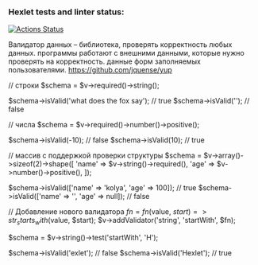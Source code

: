 ### Hexlet tests and linter status:
[![Actions Status](https://github.com/behindthep/php-oop-project-60/actions/workflows/hexlet-check.yml/badge.svg)](https://github.com/behindthep/php-oop-project-60/actions)

Валидатор данных – библиотека, проверять корректность любых данных. программы работают с внешними данными, которые нужно проверять на корректность. данные форм заполняемых пользователями. https://github.com/jquense/yup

// строки
$schema = $v->required()->string();

$schema->isValid('what does the fox say'); // true
$schema->isValid(''); // false

// числа
$schema = $v->required()->number()->positive();

$schema->isValid(-10); // false
$schema->isValid(10); // true

// массив с поддержкой проверки структуры
$schema = $v->array()->sizeof(2)->shape([
    'name' => $v->string()->required(),
    'age' => $v->number()->positive(),
]);

$schema->isValid(['name' => 'kolya', 'age' => 100]); // true
$schema->isValid(['name' => '', 'age' => null]); // false

// Добавление нового валидатора
$fn = fn($value, $start) => str_starts_with($value, $start);
$v->addValidator('string', 'startWith', $fn);

$schema = $v->string()->test('startWith', 'H');

$schema->isValid('exlet'); // false
$schema->isValid('Hexlet'); // true

